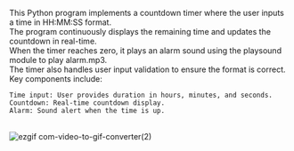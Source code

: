 This Python program implements a countdown timer where the user inputs a time in HH:MM:SS format.<br />
The program continuously displays the remaining time and updates the countdown in real-time.<br />
When the timer reaches zero, it plays an alarm sound using the playsound module to play alarm.mp3.<br />
The timer also handles user input validation to ensure the format is correct. Key components include:<br />

    Time input: User provides duration in hours, minutes, and seconds.
    Countdown: Real-time countdown display.
    Alarm: Sound alert when the time is up.
<br />![ezgif com-video-to-gif-converter(2)](https://github.com/user-attachments/assets/613ae70b-b83c-4c01-93bc-7d5088d5d748)

